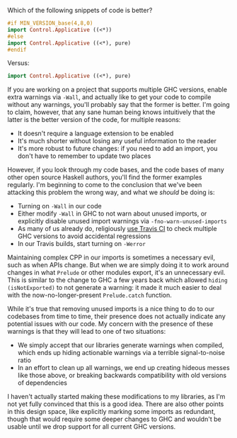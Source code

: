 Which of the following snippets of code is better?

```haskell
#if MIN_VERSION_base(4,8,0)
import Control.Applicative ((<*))
#else
import Control.Applicative ((<*), pure)
#endif
```

Versus:

```haskell
import Control.Applicative ((<*), pure)
```

If you are working on a project that supports multiple GHC versions, enable
extra warnings via `-Wall`, and actually like to get your code to compile
without any warnings, you'll probably say that the former is better. I'm going
to claim, however, that any sane human being knows intuitively that the latter
is the better version of the code, for multiple reasons:

* It doesn't require a language extension to be enabled
* It's much shorter without losing any useful information to the reader
* It's more robust to future changes: if you need to add an import, you don't
  have to remember to update two places

However, if you look through my code bases, and the code bases of many other
open source Haskell authors, you'll find the former examples regularly. I'm
beginning to come to the conclusion that we've been attacking this problem the
wrong way, and what we _should_ be doing is:

* Turning on `-Wall` in our code
* Either modify `-Wall` in GHC to not warn about unused imports, or explicitly
  disable unused import warnings via `-fno-warn-unused-imports`
* As many of us already do, religiously [use Travis
  CI](http://docs.haskellstack.org/en/stable/GUIDE/#travis-with-caching) to
  check multiple GHC versions to avoid accidental regressions
* In our Travis builds, start turning on `-Werror`

Maintaining complex CPP in our imports is sometimes a necessary evil, such as
when APIs change. But when we are simply doing it to work around changes in
what `Prelude` or other modules export, it's an unnecessary evil. This is
similar to the change to GHC a few years back which allowed `hiding
(isNotExported)` to not generate a warning: it made it much easier to deal with
the now-no-longer-present `Prelude.catch` function.

While it's true that removing unused imports is a nice thing to do to our
codebases from time to time, their presence does not actually indicate any
potential issues with our code. My concern with the presence of these warnings
is that they will lead to one of two situations:

* We simply accept that our libraries generate warnings when compiled, which
  ends up hiding actionable warnings via a terrible signal-to-noise ratio
* In an effort to clean up all warnings, we end up creating hideous messes like
  those above, or breaking backwards compatibility with old versions of
  dependencies

I haven't actually started making these modifications to my libraries, as I'm
not yet fully convinced that this is a good idea. There are also other points
in this design space, like explicitly marking some imports as redundant, though
that would require some deeper changes to GHC and wouldn't be usable until we
drop support for all current GHC versions.

